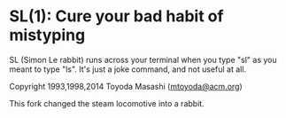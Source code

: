 SL(1): Cure your bad habit of mistyping
=======================================

SL (Simon Le rabbit) runs across your terminal when you type "sl" as
you meant to type "ls". It's just a joke command, and not useful at
all.

Copyright 1993,1998,2014 Toyoda Masashi (mtoyoda@acm.org)

This fork changed the steam locomotive into a rabbit.
